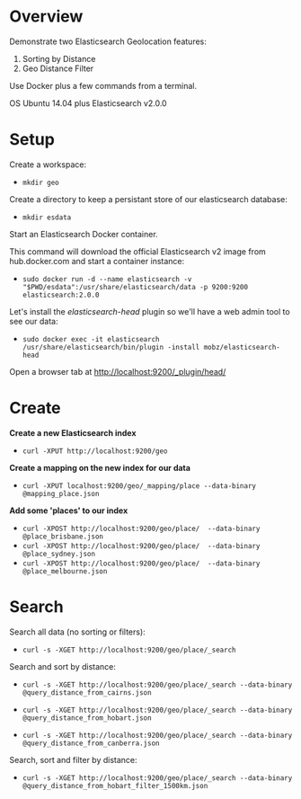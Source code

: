 # Overview

Demonstrate two Elasticsearch Geolocation features:

1. Sorting by Distance
2. Geo Distance Filter

Use Docker plus a few commands from a terminal.

OS Ubuntu 14.04 plus Elasticsearch v2.0.0

# Setup

Create a workspace:

- `mkdir geo`

Create a directory to keep a persistant store of our elasticsearch database:

- `mkdir esdata`

Start an Elasticsearch Docker container.

This command will download the official Elasticsearch v2 image from hub.docker.com and start a container instance:

- `sudo docker run -d --name elasticsearch -v "$PWD/esdata":/usr/share/elasticsearch/data -p 9200:9200 elasticsearch:2.0.0`

Let's install the *elasticsearch-head* plugin so we'll have a web admin tool to see our data:

- `sudo docker exec -it elasticsearch /usr/share/elasticsearch/bin/plugin -install mobz/elasticsearch-head`

Open a browser tab at [http://localhost:9200/_plugin/head/](http://localhost:9200/_plugin/head/)

# Create

**Create a new Elasticsearch index**

- `curl -XPUT http://localhost:9200/geo`
<!-- curl -XDELETE http://localhost:9200/geo -->

**Create a mapping on the new index for our data**

- `curl -XPUT localhost:9200/geo/_mapping/place --data-binary @mapping_place.json`
<!-- curl -XDELETE localhost:9200/geo/_mapping/place -->

**Add some 'places' to our index**

- `curl -XPOST http://localhost:9200/geo/place/  --data-binary @place_brisbane.json`
- `curl -XPOST http://localhost:9200/geo/place/  --data-binary @place_sydney.json`
- `curl -XPOST http://localhost:9200/geo/place/  --data-binary @place_melbourne.json`


# Search

Search all data (no sorting or filters):

- `curl -s -XGET http://localhost:9200/geo/place/_search`
<!--
curl -s -XGET http://localhost:9200/geo/place/_search | jq '.hits.hits[]._source.place'
curl -s -XGET http://localhost:9200/geo/place/_search?q=melbourne | jq '.hits.hits[]._source.place'
-->

Search and sort by distance:

- `curl -s -XGET http://localhost:9200/geo/place/_search --data-binary @query_distance_from_cairns.json`

<!--
- `curl -s -XGET http://localhost:9200/geo/place/_search --data-binary @query_distance_from_cairns.json | jq '.hits.hits[]._source.place'`
-->

- `curl -s -XGET http://localhost:9200/geo/place/_search --data-binary @query_distance_from_hobart.json`

<!--
curl -s -XGET http://localhost:9200/geo/place/_search --data-binary @query_distance_from_hobart.json | jq '.hits.hits[]._source.place'
-->

- `curl -s -XGET http://localhost:9200/geo/place/_search --data-binary @query_distance_from_canberra.json`

<!--
curl -s -XGET http://localhost:9200/geo/place/_search --data-binary @query_distance_from_canberra.json | jq '.hits.hits[]._source.place'
-->

Search, sort and filter by distance:

- `curl -s -XGET http://localhost:9200/geo/place/_search --data-binary @query_distance_from_hobart_filter_1500km.json`
<!--
curl -s -XGET http://localhost:9200/geo/place/_search --data-binary @query_distance_from_hobart_filter_1500km.json | jq '.hits.hits[]._source.place`
-->

<!--
Cairns, Queensland, Australia
-16.917506, 145.760665

Hobart, Tasmania, Australia
-42.881856, 147.323999

Canberra, Australian Capital Territory, Australia
-35.282152, 149.125223
-->
